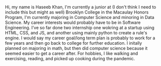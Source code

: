 Hi, my name is Haseeb Khan, I'm currently a junior at (I don't think I need to include this but might as well) Brooklyn College in the Macaulay Honors Program, I'm currently majoring in Computer Science and minoring in Data Science. My career interests would probably have to be in Software Engineering. I've so far done two internship one wokring at a startup using HTML, CSS, and JS, and another using mainly python to create a rule's engine. I would say my career goal/long term plan is probably to work for a few years and then go back to college for further education. I initally planned on majoring in math, but then did computer science because it seemed easier to get a career after. For hobbies, I like walking and exercising, reading, and picked up cooking during the pandemic. 
